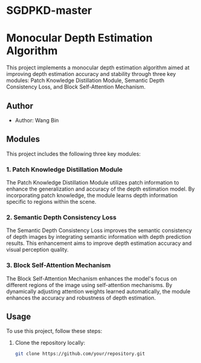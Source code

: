 # SGDPKD-master
# Monocular Depth Estimation Algorithm

This project implements a monocular depth estimation algorithm aimed at improving depth estimation accuracy and stability through three key modules: Patch Knowledge Distillation Module, Semantic Depth Consistency Loss, and Block Self-Attention Mechanism.

## Author

- Author: Wang Bin

## Modules

This project includes the following three key modules:

### 1. Patch Knowledge Distillation Module

The Patch Knowledge Distillation Module utilizes patch information to enhance the generalization and accuracy of the depth estimation model. By incorporating patch knowledge, the module learns depth information specific to regions within the scene.

### 2. Semantic Depth Consistency Loss

The Semantic Depth Consistency Loss improves the semantic consistency of depth images by integrating semantic information with depth prediction results. This enhancement aims to improve depth estimation accuracy and visual perception quality.

### 3. Block Self-Attention Mechanism

The Block Self-Attention Mechanism enhances the model's focus on different regions of the image using self-attention mechanisms. By dynamically adjusting attention weights learned automatically, the module enhances the accuracy and robustness of depth estimation.

## Usage

To use this project, follow these steps:

1. Clone the repository locally:

   ```bash
   git clone https://github.com/your/repository.git
